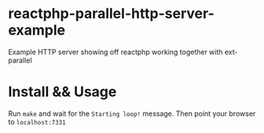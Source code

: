 # reactphp-parallel-http-server-example

Example HTTP server showing off reactphp working together with ext-parallel

# Install && Usage

Run `make` and wait for the `Starting loop!` message. Then point your browser to `localhost:7331`